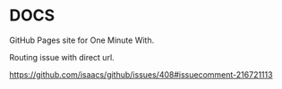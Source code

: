 # DOCS

GitHub Pages site for One Minute With.


Routing issue with direct url.

https://github.com/isaacs/github/issues/408#issuecomment-216721113